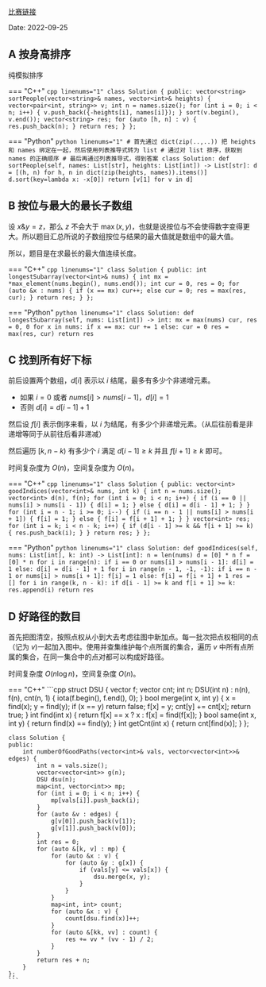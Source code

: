 [比赛链接](https://leetcode.cn/contest/weekly-contest-311/)

Date: 2022-09-25

## A 按身高排序

纯模拟排序

=== "C++"
    ```cpp linenums="1"
    class Solution {
    public:
        vector<string> sortPeople(vector<string>& names, vector<int>& heights) {
            vector<pair<int, string>> v;
            int n = names.size();
            for (int i = 0; i < n; i++) {
                v.push_back({-heights[i], names[i]});
            }
            sort(v.begin(), v.end());
            vector<string> res;
            for (auto [h, n] : v) {
                res.push_back(n);
            }
            return res;
        }
    };
    ```
  
=== "Python"
    ```python linenums="1"
    # 首先通过 dict(zip(..,..)) 把 heights 和 names 绑定在一起，然后使用列表推导式转为 list
    # 通过对 list 排序，获取到 names 的正确顺序
    # 最后再通过列表推导式，得到答案
    class Solution:
        def sortPeople(self, names: List[str], heights: List[int]) -> List[str]:
            d = [(h, n) for h, n in dict(zip(heights, names)).items()]
            d.sort(key=lambda x: -x[0])
            return [v[1] for v in d]
    ```

## B 按位与最大的最长子数组

设 $x \& y = z$，那么 $z$ 不会大于 $\max(x, y)$，也就是说按位与不会使得数字变得更大。所以题目汇总所说的子数组按位与结果的最大值就是数组中的最大值。

所以，题目是在求最长的最大值连续长度。

=== "C++"
    ```cpp linenums="1"
    class Solution {
    public:
        int longestSubarray(vector<int>& nums) {
            int mx = *max_element(nums.begin(), nums.end());
            int cur = 0, res = 0;
            for (auto &x : nums) {
                if (x == mx) cur++;
                else cur = 0;
                res = max(res, cur);
            }
            return res;
        }
    };
    ```
  
=== "Python"
    ```python linenums="1"
    class Solution:
        def longestSubarray(self, nums: List[int]) -> int:
            mx = max(nums)
            cur, res = 0, 0
            for x in nums:
                if x == mx:
                    cur += 1
                else:
                    cur = 0
                res = max(res, cur)
            return res
    ```

## C 找到所有好下标

前后设置两个数组，$d[i]$ 表示以 $i$ 结尾，最多有多少个非递增元素。

- 如果 $i=0$ 或者 $nums[i] > nums[i-1]$，$d[i]=1$
- 否则 $d[i]=d[i-1]+1$

然后设 $f[i]$ 表示倒序来看，以 $i$ 为结尾，有多少个非递增元素。（从后往前看是非递增等同于从前往后看非递减）

然后遍历 $[k,n-k)$ 有多少个 $i$ 满足 $d[i-1] \ge k$ 并且 $f[i+1] \ge k$ 即可。

时间复杂度为 $O(n)$，空间复杂度为 $O(n)$。

=== "C++"
    ```cpp linenums="1"
    class Solution {
    public:
        vector<int> goodIndices(vector<int>& nums, int k) {
            int n = nums.size();
            vector<int> d(n), f(n);
            for (int i = 0; i < n; i++) {
                if (i == 0 || nums[i] > nums[i - 1]) {
                    d[i] = 1;
                } else {
                    d[i] = d[i - 1] + 1;
                }
            }
            for (int i = n - 1; i >= 0; i--) {
                if (i == n - 1 || nums[i] > nums[i + 1]) {
                    f[i] = 1;
                } else {
                    f[i] = f[i + 1] + 1;
                }
            }
            vector<int> res;
            for (int i = k; i < n - k; i++) {
                if (d[i - 1] >= k && f[i + 1] >= k) {
                    res.push_back(i);
                }
            }
            return res;
        }
    };
    ```
  
=== "Python"
    ```python linenums="1"
    class Solution:
        def goodIndices(self, nums: List[int], k: int) -> List[int]:
            n = len(nums)
            d = [0] * n
            f = [0] * n
            for i in range(n):
                if i == 0 or nums[i] > nums[i - 1]:
                    d[i] = 1
                else:
                    d[i] = d[i - 1] + 1
            for i in range(n - 1, -1, -1):
                if i == n - 1 or nums[i] > nums[i + 1]:
                    f[i] = 1
                else:
                    f[i] = f[i + 1] + 1
            res = []
            for i in range(k, n - k):
                if d[i - 1] >= k and f[i + 1] >= k:
                    res.append(i)
            return res
    ```

## D 好路径的数目

首先把图清空，按照点权从小到大去考虑往图中新加点。每一批次把点权相同的点（记为 $v$)一起加入图中。使用并查集维护每个点所属的集合，遍历 $v$ 中所有点所属的集合，在同一集合中的点对都可以构成好路径。

时间复杂度 $O(n\log n)$，空间复杂度 $O(n)$。

=== "C++"
    ```cpp
    struct DSU {
        vector<int> f;
        vector<int> cnt;
        int n;
        DSU(int n) : n(n), f(n), cnt(n, 1) { iota(f.begin(), f.end(), 0); }
        bool merge(int x, int y) {
            x = find(x); y = find(y);
            if (x == y) return false;
            f[x] = y;
            cnt[y] += cnt[x];
            return true;
        }
        int find(int x) { return f[x] == x ? x : f[x] = find(f[x]); }
        bool same(int x, int y) { return find(x) == find(y); }
        int getCnt(int x) { return cnt[find(x)]; }
    };

    class Solution {
    public:
        int numberOfGoodPaths(vector<int>& vals, vector<vector<int>>& edges) {
            int n = vals.size();
            vector<vector<int>> g(n);
            DSU dsu(n);
            map<int, vector<int>> mp;
            for (int i = 0; i < n; i++) {
                mp[vals[i]].push_back(i);
            }
            for (auto &v : edges) {
                g[v[0]].push_back(v[1]);
                g[v[1]].push_back(v[0]);
            }
            int res = 0;
            for (auto &[k, v] : mp) {
                for (auto &x : v) {
                    for (auto &y : g[x]) {
                        if (vals[y] <= vals[x]) {
                            dsu.merge(x, y);
                        }
                    }
                }
                map<int, int> count;
                for (auto &x : v) {
                    count[dsu.find(x)]++;
                }
                for (auto &[kk, vv] : count) {
                    res += vv * (vv - 1) / 2;
                }
            }
            return res + n;
        }
    };
    ```



